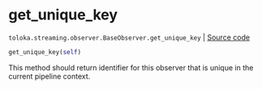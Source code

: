 # get_unique_key
`toloka.streaming.observer.BaseObserver.get_unique_key` | [Source code](https://github.com/Toloka/toloka-kit/blob/v1.2.0/src/streaming/observer.py#L31)

```python
get_unique_key(self)
```

This method should return identifier for this observer that is unique in the current pipeline context.

